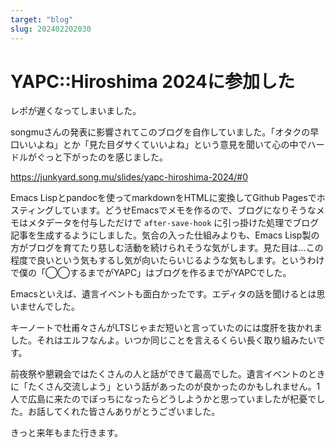 ```yaml
---
target: "blog"
slug: 202402202030
---
```


# YAPC::Hiroshima 2024に参加した

レポが遅くなってしまいました。

songmuさんの発表に影響されてこのブログを自作していました。「オタクの早口いいよね」とか「見た目ダサくていいよね」という意見を聞いて心の中でハードルがぐっと下がったのを感じました。

<a href="https://junkyard.song.mu/slides/yapc-hiroshima-2024/#0">https://junkyard.song.mu/slides/yapc-hiroshima-2024/#0</a>

Emacs Lispとpandocを使ってmarkdownをHTMLに変換してGithub Pagesでホスティングしています。どうせEmacsでメモを作るので、ブログになりそうなメモはメタデータを付与しただけで `after-save-hook` に引っ掛けた処理でブログ記事を生成するようにしました。気合の入った仕組みよりも、Emacs Lisp製の方がブログを育てたり慈しむ活動を続けられそうな気がします。見た目は…この程度で良いという気もするし気が向いたらいじるような気もします。というわけで僕の「◯◯するまでがYAPC」はブログを作るまでがYAPCでした。

Emacsといえば、遺言イベントも面白かったです。エディタの話を聞けるとは思いませんでした。

キーノートで杜甫々さんがLTSじゃまだ短いと言っていたのには度肝を抜かれました。それはエルフなんよ。いつか同じことを言えるくらい長く取り組みたいです。

前夜祭や懇親会ではたくさんの人と話ができて最高でした。遺言イベントのときに「たくさん交流しよう」という話があったのが良かったのかもしれません。1人で広島に来たのでぼっちになったらどうしようかと思っていましたが杞憂でした。お話してくれた皆さんありがとうございました。

きっと来年もまた行きます。
